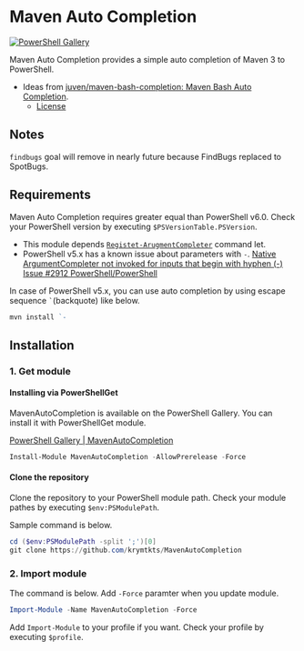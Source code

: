 Maven Auto Completion
=====================

[![PowerShell Gallery](https://img.shields.io/powershellgallery/dt/MavenAutoCompletion.svg?style=flat-square)](https://www.powershellgallery.com/packages/MavenAutoCompletion)

Maven Auto Completion provides a simple auto completion of Maven 3 to PowerShell.

- Ideas from [juven/maven-bash-completion: Maven Bash Auto Completion](https://github.com/juven/maven-bash-completion).
  - [License](https://github.com/juven/maven-bash-completion/blob/master/LICENSE)

Notes
-----

`findbugs` goal will remove in nearly future because FindBugs replaced to SpotBugs.

Requirements
------------

Maven Auto Completion requires greater equal than PowerShell v6.0.
Check your PowerShell version by executing `$PSVersionTable.PSVersion`.

- This module depends [`Registet-ArugmentCompleter`](https://docs.microsoft.com/en-us/powershell/module/microsoft.powershell.core/register-argumentcompleter?view=powershell-5.0) command let.
- PowerShell v5.x has a known issue about parameters with `-`. [Native ArgumentCompleter not invoked for inputs that begin with hyphen (-) Issue  #2912 PowerShell/PowerShell](https://github.com/PowerShell/PowerShell/issues/2912)

In case of PowerShell v5.x, you can use auto completion by using escape sequence <code>&#x60;</code>(backquote) like below.

```powershell
mvn install `-
```

Installation
------------

### 1. Get module

#### Installing via PowerShellGet

MavenAutoCompletion is available on the PowerShell Gallery. You can install it with PowerShellGet module.

[PowerShell Gallery | MavenAutoCompletion](https://www.powershellgallery.com/packages/MavenAutoCompletion)

```powershell
Install-Module MavenAutoCompletion -AllowPrerelease -Force
```

#### Clone the repository

Clone the repository to your PowerShell module path.
Check your module pathes by executing `$env:PSModulePath`.

Sample command is below.

```powershell
cd ($env:PSModulePath -split ';')[0]
git clone https://github.com/krymtkts/MavenAutoCompletion
```

### 2. Import module

The command is below. Add `-Force` paramter when you update module.

```powershell
Import-Module -Name MavenAutoCompletion -Force
```

Add `Import-Module` to your profile if you want.
Check your profile by executing `$profile`.
